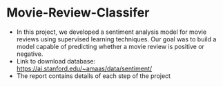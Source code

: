 # Movie-Review-Classifer
- In this project, we developed a sentiment analysis model for movie reviews using supervised learning techniques. Our goal was to build a model capable of predicting whether a movie review is positive or negative.
- Link to download database: https://ai.stanford.edu/~amaas/data/sentiment/
- The report contains details of each step of the project

